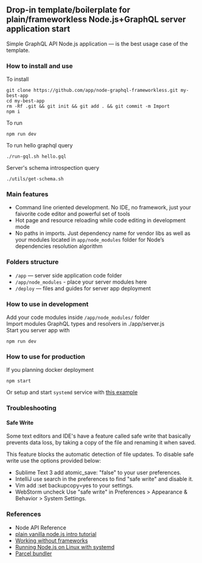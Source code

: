 ## Drop-in template/boilerplate for plain/frameworkless Node.js+GraphQL server application start
Simple GraphQL API Node.js application — is the best usage case of the template.  

### How to install and use
To install  
```
git clone https://github.com/app/node-graphql-frameworkless.git my-best-app
cd my-best-app
rm -Rf .git && git init && git add . && git commit -m Import
npm i
```
To run
```
npm run dev
```
To run hello graphql query
```
./run-gql.sh hello.gql
```
Server's schema introspection query
```
./utils/get-schema.sh
```

### Main features
- Command line oriented development. No IDE, no framework, just your faivorite code editor and powerful set of tools 
- Hot page and resource reloading while code editing in development mode
- No paths in imports. Just dependency name for vendor libs as well as your modules located in 
 `app/node_modules` folder for Node’s dependencies resolution algorithm  

### Folders structure

- `/app` — server side application code folder
- `/app/node_modules` - place your server modules here
- `/deploy` — files and guides for server app deployment

### How to use in development
Add your code modules inside ```/app/node_modules/``` folder  
Import modules GraphQL types and resolvers in ./app/server.js  
Start you server app with
```
npm run dev
```
### How to use for production
If you planning docker deployment
```
npm start
```
Or setup and start ```systemd``` service with [this example](deploy/README.md)  

### Troubleshooting
#### Safe Write
Some text editors and IDE's have a feature called safe write that basically prevents data loss, by taking a copy of the file and renaming it when saved.  
  
This feature blocks the automatic detection of file updates. To disable safe write use the options provided below:  

- Sublime Text 3 add atomic_save: "false" to your user preferences.  
- IntelliJ use search in the preferences to find "safe write" and disable it.  
- Vim add :set backupcopy=yes to your settings.  
- WebStorm uncheck Use "safe write" in Preferences > Appearance & Behavior > System Settings.  

### References
- Node API Reference
- [plain vanilla node.js intro tutorial](https://gist.github.com/shimondoodkin/6213581)
- [Working without frameworks](https://medium.com/node-js-javascript/working-without-frameworks-part-1-b948f281f782)
- [Running Node.js on Linux with systemd](https://blog.codeship.com/running-node-js-linux-systemd/)
- [Parcel bundler](https://parceljs.org/)
